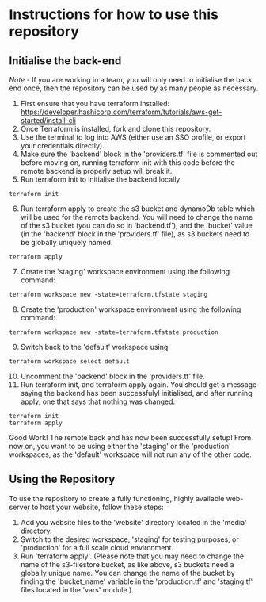 # Instructions for how to use this repository

## Initialise the back-end

_Note_ - If you are working in a team, you will only need to initialise the back end once, then the repository can be used by as many people as necessary.

1. First ensure that you have terraform installed: https://developer.hashicorp.com/terraform/tutorials/aws-get-started/install-cli
2. Once Terraform is installed, fork and clone this repository.
3. Use the terminal to log into AWS (either use an SSO profile, or export your credentials directly).
4. Make sure the 'backend' block in the 'providers.tf' file is commented out before moving on, running terraform init with this code before the remote backend is properly setup will break it.
5. Run terraform init to initialise the backend locally:

```
terraform init
```

6. Run terraform apply to create the s3 bucket and dynamoDb table which will be used for the remote backend. You will need to change the name of the s3 bucket (you can do so in 'backend.tf'), and the 'bucket' value (in the 'backend' block in the 'providers.tf' file), as s3 buckets need to be globally uniquely named.

```
terraform apply
```

7. Create the 'staging' workspace environment using the following command:

```
terraform workspace new -state=terraform.tfstate staging
```

8. Create the 'production' workspace environment using the following command:

```
terraform workspace new -state=terraform.tfstate production
```

9. Switch back to the 'default' workspace using:

```
terraform workspace select default
```

10. Uncomment the 'backend' block in the 'providers.tf' file.
11. Run terraform init, and terraform apply again. You should get a message saying the backend has been successfulyl initialised, and after running apply, one that says that nothing was changed.

```
terraform init
terraform apply
```

Good Work! The remote back end has now been successfully setup! From now on, you want to be using either the 'staging' or the 'production' workspaces, as the 'default' workspace will not run any of the other code.

## Using the Repository

To use the repository to create a fully functioning, highly available web-server to host your website, follow these steps:

1. Add you website files to the 'website' directory located in the 'media' directory.
2. Switch to the desired workspace, 'staging' for testing purposes, or 'production' for a full scale cloud environment.
3. Run 'terraform apply'. (Please note that you may need to change the name of the s3-filestore bucket, as like above, s3 buckets need a globally unique name. You can change the name of the bucket by finding the 'bucket_name' variable in the 'production.tf' and 'staging.tf' files located in the 'vars' module.)
